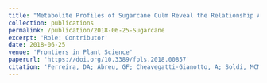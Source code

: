 ```yaml
---
title: "Metabolite Profiles of Sugarcane Culm Reveal the Relationship Among Metabolism and Axillary Bud Outgrowth in Genetically Related Sugarcane Commercial Cultivars"
collection: publications
permalink: /publication/2018-06-25-Sugarcane
excerpt: 'Role: Contributor'
date: 2018-06-25
venue: 'Frontiers in Plant Science'
paperurl: 'https://doi.org/10.3389/fpls.2018.00857'
citation: 'Ferreira, DA; Abreu, GF; Cheavegatti-Gianotto, A; Soldi, MCM; Carneiro, MS; Amadeu, RR; Hoffmann, HP; Aricetti, JA; Wolf, LD; Caldana, C. Metabolite Profiles of Sugarcane Culm Reveal the Relationship Among Metabolism and Axillary Bud Outgrowth in Genetically Related Sugarcane Commercial Cultivars. Frontiers in Plant Science, 9:857, 2018.'
---
```

